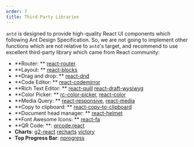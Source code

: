 ```yaml
---
order: 7
title: Third-Party Libraries
---
```


`antd` is designed to provide high-quality React UI components which following Ant Design Specification. So, we are not going to implement other functions which are not relative to `antd`'s target, and recommend to use excellent third-party library which came from React community:

* **Router: ** [react-router](https://github.com/ReactTraining/react-router)
* **Layout: ** [react-blocks](http://whoisandie.github.io/react-blocks/)
* **Drag and drop: ** [react-dnd](https://github.com/gaearon/react-dnd)
* **Code Editor: ** [react-codemirror](https://github.com/JedWatson/react-codemirror)
* **Rich Text Editor: ** [react-quill](https://github.com/zenoamaro/react-quill) [react-draft-wysiwyg](https://github.com/jpuri/react-draft-wysiwyg)
* **Color Picker: ** [rc-color-picker](https://github.com/react-component/color-picker), [react-color](http://casesandberg.github.io/react-color/)
* **Media Query: ** [react-responsive](https://github.com/contra/react-responsive), [react-media](https://github.com/ReactTraining/react-media)
* **Copy to clipboard: ** [react-copy-to-clipboard](https://github.com/nkbt/react-copy-to-clipboard)
* **Document head manager: ** [react-helmet](https://github.com/nfl/react-helmet)
* **Font Awesome Icons: ** [react-fa](https://github.com/andreypopp/react-fa)
* **QR Code: **: [qrcode.react](https://github.com/zpao/qrcode.react)
* **Charts**: [g2-react](https://github.com/antvis/g2-react) [recharts](https://github.com/recharts/recharts/) [victory](https://github.com/FormidableLabs/victory)
* **Top Progress Bar**: [nprogress](https://github.com/rstacruz/nprogress)
